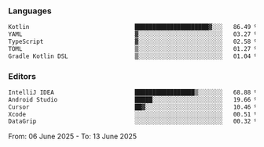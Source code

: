 <!--START_SECTION:waka-->
### Languages
```txt
Kotlin                              █████████████████████▓░░░   86.49 %
YAML                                ▓░░░░░░░░░░░░░░░░░░░░░░░░   03.27 %
TypeScript                          ▓░░░░░░░░░░░░░░░░░░░░░░░░   02.58 %
TOML                                ▒░░░░░░░░░░░░░░░░░░░░░░░░   01.27 %
Gradle Kotlin DSL                   ▒░░░░░░░░░░░░░░░░░░░░░░░░   01.04 %
```

### Editors
```txt
IntelliJ IDEA                       █████████████████▒░░░░░░░   68.88 %
Android Studio                      █████░░░░░░░░░░░░░░░░░░░░   19.66 %
Cursor                              ██▓░░░░░░░░░░░░░░░░░░░░░░   10.46 %
Xcode                               ░░░░░░░░░░░░░░░░░░░░░░░░░   00.51 %
DataGrip                            ░░░░░░░░░░░░░░░░░░░░░░░░░   00.32 %
```

From: 06 June 2025 - To: 13 June 2025
<!--END_SECTION:waka-->
